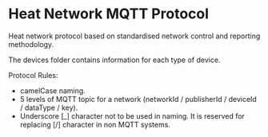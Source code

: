 # Heat Network MQTT Protocol
Heat network protocol based on standardised network control and reporting methodology.

The devices folder contains information for each type of device.

Protocol Rules:

* camelCase naming.
* 5 levels of MQTT topic for a network (networkId / publisherId / deviceId / dataType / key).
* Underscore [_] character not to be used in naming. It is reserved for replacing [/] character in non MQTT systems.



